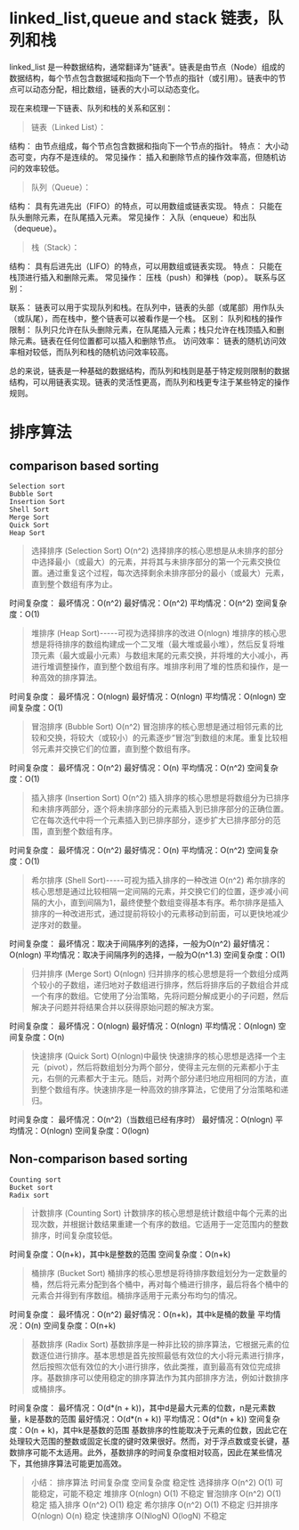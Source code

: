 
# linked_list,queue and stack 链表，队列和栈

linked_list 是一种数据结构，通常翻译为"链表"。链表是由节点（Node）组成的数据结构，每个节点包含数据域和指向下一个节点的指针（或引用）。链表中的节点可以动态分配，相比数组，链表的大小可以动态变化。

现在来梳理一下链表、队列和栈的关系和区别：

>链表（Linked List）：

结构： 由节点组成，每个节点包含数据和指向下一个节点的指针。
特点： 大小动态可变，内存不是连续的。
常见操作： 插入和删除节点的操作效率高，但随机访问的效率较低。

>队列（Queue）：

结构： 具有先进先出（FIFO）的特点，可以用数组或链表实现。
特点： 只能在队头删除元素，在队尾插入元素。
常见操作： 入队（enqueue）和出队（dequeue）。

>栈（Stack）：

结构： 具有后进先出（LIFO）的特点，可以用数组或链表实现。
特点： 只能在栈顶进行插入和删除元素。
常见操作： 压栈（push）和弹栈（pop）。
联系与区别：

联系： 链表可以用于实现队列和栈。在队列中，链表的头部（或尾部）用作队头（或队尾），而在栈中，整个链表可以被看作是一个栈。
区别：
队列和栈的操作限制： 队列只允许在队头删除元素，在队尾插入元素；栈只允许在栈顶插入和删除元素。链表在任何位置都可以插入和删除节点。
访问效率： 链表的随机访问效率相对较低，而队列和栈的随机访问效率较高。

总的来说，链表是一种基础的数据结构，而队列和栈则是基于特定规则限制的数据结构，可以用链表实现。链表的灵活性更高，而队列和栈更专注于某些特定的操作规则。

# 排序算法

## comparison based sorting

    Selection sort
    Bubble Sort
    Insertion Sort
    Shell Sort
    Merge Sort
    Quick Sort
    Heap Sort

>选择排序 (Selection Sort)    O(n^2)
选择排序的核心思想是从未排序的部分中选择最小（或最大）的元素，并将其与未排序部分的第一个元素交换位置。通过重复这个过程，每次选择剩余未排序部分的最小（或最大）元素，直到整个数组有序为止。

时间复杂度：
最坏情况：O(n^2)
最好情况：O(n^2)
平均情况：O(n^2)
空间复杂度：O(1)
>堆排序 (Heap Sort)-----可视为选择排序的改进    O(nlogn)
堆排序的核心思想是将待排序的数组构建成一个二叉堆（最大堆或最小堆），然后反复将堆顶元素（最大或最小元素）与数组末尾的元素交换，并将堆的大小减小，再进行堆调整操作，直到整个数组有序。堆排序利用了堆的性质和操作，是一种高效的排序算法。

时间复杂度：
最坏情况：O(nlogn)
最好情况：O(nlogn)
平均情况：O(nlogn)
空间复杂度：O(1)

>冒泡排序 (Bubble Sort)    O(n^2)
冒泡排序的核心思想是通过相邻元素的比较和交换，将较大（或较小）的元素逐步“冒泡”到数组的末尾。重复比较相邻元素并交换它们的位置，直到整个数组有序。

时间复杂度：
最坏情况：O(n^2)
最好情况：O(n)
平均情况：O(n^2)
空间复杂度：O(1)

>插入排序 (Insertion Sort)    O(n^2)
插入排序的核心思想是将数组分为已排序和未排序两部分，逐个将未排序部分的元素插入到已排序部分的正确位置。它在每次迭代中将一个元素插入到已排序部分，逐步扩大已排序部分的范围，直到整个数组有序。

时间复杂度：
最坏情况：O(n^2)
最好情况：O(n)
平均情况：O(n^2)
空间复杂度：O(1)
>希尔排序 (Shell Sort)-----可视为插入排序的一种改进     O(n^2)
希尔排序的核心思想是通过比较相隔一定间隔的元素，并交换它们的位置，逐步减小间隔的大小，直到间隔为1，最终使整个数组变得基本有序。希尔排序是插入排序的一种改进形式，通过提前将较小的元素移动到前面，可以更快地减少逆序对的数量。

时间复杂度：
最坏情况：取决于间隔序列的选择，一般为O(n^2)
最好情况：O(nlogn)
平均情况：取决于间隔序列的选择，一般为O(n^1.3)
空间复杂度：O(1)

>归并排序 (Merge Sort)    O(nlogn)
归并排序的核心思想是将一个数组分成两个较小的子数组，递归地对子数组进行排序，然后将排序后的子数组合并成一个有序的数组。它使用了分治策略，先将问题分解成更小的子问题，然后解决子问题并将结果合并以获得原始问题的解决方案。

时间复杂度：
最坏情况：O(nlogn)
最好情况：O(nlogn)
平均情况：O(nlogn)
空间复杂度：O(n)

>快速排序 (Quick Sort)     O(nlogn)中最快
快速排序的核心思想是选择一个主元（pivot），然后将数组划分为两个部分，使得主元左侧的元素都小于主元，右侧的元素都大于主元。随后，对两个部分递归地应用相同的方法，直到整个数组有序。快速排序是一种高效的排序算法，它使用了分治策略和递归。

时间复杂度：
最坏情况：O(n^2)（当数组已经有序时）
最好情况：O(nlogn)
平均情况：O(nlogn)
空间复杂度：O(logn)

## Non-comparison based sorting

    Counting sort
    Bucket sort
    Radix sort

>计数排序 (Counting Sort)
计数排序的核心思想是统计数组中每个元素的出现次数，并根据计数结果重建一个有序的数组。它适用于一定范围内的整数排序，时间复杂度较低。

时间复杂度：O(n+k)，其中k是整数的范围
空间复杂度：O(n+k)

>桶排序 (Bucket Sort)
桶排序的核心思想是将待排序数组划分为一定数量的桶，然后将元素分配到各个桶中，再对每个桶进行排序，最后将各个桶中的元素合并得到有序数组。桶排序适用于元素分布均匀的情况。

时间复杂度：
最坏情况：O(n^2)
最好情况：O(n+k)，其中k是桶的数量
平均情况：O(n)
空间复杂度：O(n+k)

>基数排序 (Radix Sort)
基数排序是一种非比较的排序算法，它根据元素的位数逐位进行排序。基本思想是首先按照最低有效位的大小将元素进行排序，然后按照次低有效位的大小进行排序，依此类推，直到最高有效位完成排序。基数排序可以使用稳定的排序算法作为其内部排序方法，例如计数排序或桶排序。

时间复杂度：
最坏情况：O(d*(n + k))，其中d是最大元素的位数，n是元素数量，k是基数的范围
最好情况：O(d*(n + k))
平均情况：O(d*(n + k))
空间复杂度：O(n + k)，其中k是基数的范围
基数排序的性能取决于元素的位数，因此它在处理较大范围的整数或固定长度的键时效果很好。然而，对于浮点数或变长键，基数排序可能不太适用。此外，基数排序的时间复杂度相对较高，因此在某些情况下，其他排序算法可能更加高效。

>小结：
>排序算法   时间复杂度   空间复杂度   稳定性
>选择排序   O(n^2)      O(1)       可能稳定，可能不稳定
>堆排序    O(nlogn)     O(1)       不稳定
>冒泡排序   O(n^2)      O(1)       稳定
>插入排序   O(n^2)      O(1)       稳定
>希尔排序   O(n^2)      O(1)       不稳定
>归并排序   O(nlogn)    O(n)       稳定
>快速排序  O(NlogN)    O(logN)     不稳定
